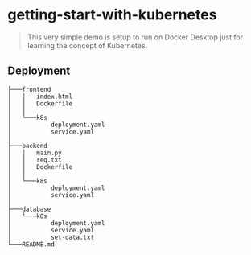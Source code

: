 ﻿# getting-start-with-kubernetes
>This very simple demo is setup to run on Docker Desktop just for learning the concept of Kubernetes.

## Deployment
~~~
├───frontend
│   │   index.html
│   │   Dockerfile
│   │
│   └───k8s
│           deployment.yaml
│           service.yaml
│
├───backend
│   │   main.py
│   │   req.txt
│   │   Dockerfile
│   │
│   └───k8s
│           deployment.yaml
│           service.yaml
│
├───database
│   └───k8s
│           deployment.yaml
│           service.yaml
│           set-data.txt
└───README.md
~~~
